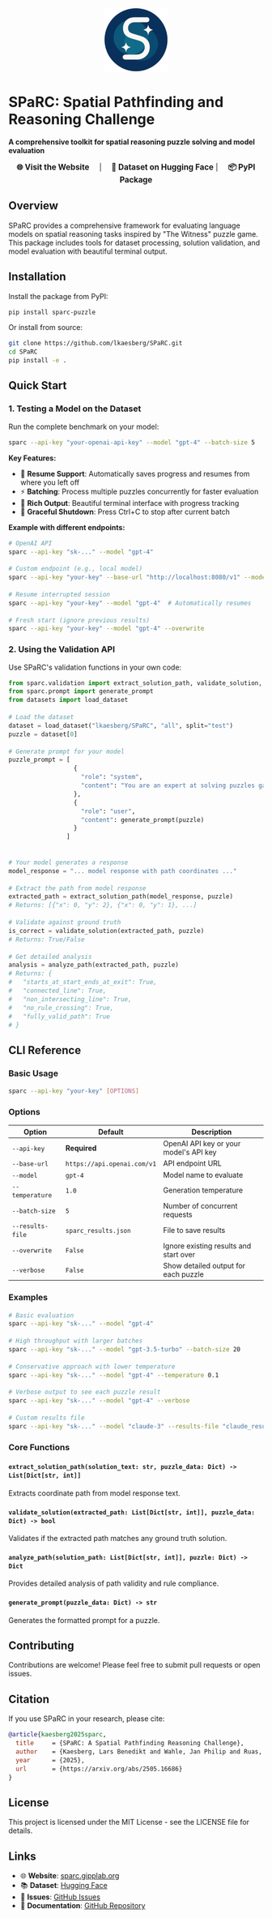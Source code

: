 <p align="center">
  <img src="https://raw.githubusercontent.com/lkaesberg/SPaRC/main/logo.png" alt="SPaRC Logo" width="128"/>
</p>

# SPaRC: Spatial Pathfinding and Reasoning Challenge

**A comprehensive toolkit for spatial reasoning puzzle solving and model evaluation**

<div align="center">
  <a href="https://sparc.gipplab.org/" style="margin-right:1em; text-decoration:none; font-size:1.1em;">
    <strong>🌐 Visit the Website</strong>
  </a>
  |
  <a href="https://huggingface.co/datasets/lkaesberg/SPaRC" style="margin-left:1em; text-decoration:none; font-size:1.1em;">
    <strong>🤗 Dataset on Hugging Face</strong>
  </a>
  |
  <a href="https://pypi.org/project/sparc-puzzle/" style="margin-left:1em; text-decoration:none; font-size:1.1em;">
    <strong>📦 PyPI Package</strong>
  </a>
</div>

## Overview

SPaRC provides a comprehensive framework for evaluating language models on spatial reasoning tasks inspired by "The Witness" puzzle game. This package includes tools for dataset processing, solution validation, and model evaluation with beautiful terminal output.

## Installation

Install the package from PyPI:

```bash
pip install sparc-puzzle
```

Or install from source:

```bash
git clone https://github.com/lkaesberg/SPaRC.git
cd SPaRC
pip install -e .
```

## Quick Start

### 1. Testing a Model on the Dataset

Run the complete benchmark on your model:

```bash
sparc --api-key "your-openai-api-key" --model "gpt-4" --batch-size 5
```

**Key Features:**
- 🔄 **Resume Support**: Automatically saves progress and resumes from where you left off
- ⚡ **Batching**: Process multiple puzzles concurrently for faster evaluation
- 🎨 **Rich Output**: Beautiful terminal interface with progress tracking
- 🛑 **Graceful Shutdown**: Press Ctrl+C to stop after current batch

**Example with different endpoints:**

```bash
# OpenAI API
sparc --api-key "sk-..." --model "gpt-4"

# Custom endpoint (e.g., local model)
sparc --api-key "your-key" --base-url "http://localhost:8080/v1" --model "llama-3.3-70b"

# Resume interrupted session
sparc --api-key "your-key" --model "gpt-4"  # Automatically resumes

# Fresh start (ignore previous results)
sparc --api-key "your-key" --model "gpt-4" --overwrite
```

### 2. Using the Validation API

Use SPaRC's validation functions in your own code:

```python
from sparc.validation import extract_solution_path, validate_solution, analyze_path
from sparc.prompt import generate_prompt
from datasets import load_dataset

# Load the dataset
dataset = load_dataset("lkaesberg/SPaRC", "all", split="test")
puzzle = dataset[0]

# Generate prompt for your model
puzzle_prompt = [
                  {
                    "role": "system",
                    "content": "You are an expert at solving puzzles games.",
                  },
                  {
                    "role": "user", 
                    "content": generate_prompt(puzzle)
                  }
                ]


# Your model generates a response
model_response = "... model response with path coordinates ..."

# Extract the path from model response
extracted_path = extract_solution_path(model_response, puzzle)
# Returns: [{"x": 0, "y": 2}, {"x": 0, "y": 1}, ...]

# Validate against ground truth
is_correct = validate_solution(extracted_path, puzzle)
# Returns: True/False

# Get detailed analysis
analysis = analyze_path(extracted_path, puzzle)
# Returns: {
#   "starts_at_start_ends_at_exit": True,
#   "connected_line": True,
#   "non_intersecting_line": True,
#   "no_rule_crossing": True,
#   "fully_valid_path": True
# }
```

## CLI Reference

### Basic Usage

```bash
sparc --api-key "your-key" [OPTIONS]
```

### Options

| Option | Default | Description |
|--------|---------|-------------|
| `--api-key` | **Required** | OpenAI API key or your model's API key |
| `--base-url` | `https://api.openai.com/v1` | API endpoint URL |
| `--model` | `gpt-4` | Model name to evaluate |
| `--temperature` | `1.0` | Generation temperature |
| `--batch-size` | `5` | Number of concurrent requests |
| `--results-file` | `sparc_results.json` | File to save results |
| `--overwrite` | `False` | Ignore existing results and start over |
| `--verbose` | `False` | Show detailed output for each puzzle |

### Examples

```bash
# Basic evaluation
sparc --api-key "sk-..." --model "gpt-4"

# High throughput with larger batches
sparc --api-key "sk-..." --model "gpt-3.5-turbo" --batch-size 20

# Conservative approach with lower temperature
sparc --api-key "sk-..." --model "gpt-4" --temperature 0.1

# Verbose output to see each puzzle result
sparc --api-key "sk-..." --model "gpt-4" --verbose

# Custom results file
sparc --api-key "sk-..." --model "claude-3" --results-file "claude_results.json"
```

### Core Functions

#### `extract_solution_path(solution_text: str, puzzle_data: Dict) -> List[Dict[str, int]]`
Extracts coordinate path from model response text.

#### `validate_solution(extracted_path: List[Dict[str, int]], puzzle_data: Dict) -> bool`
Validates if the extracted path matches any ground truth solution.

#### `analyze_path(solution_path: List[Dict[str, int]], puzzle: Dict) -> Dict`
Provides detailed analysis of path validity and rule compliance.

#### `generate_prompt(puzzle_data: Dict) -> str`
Generates the formatted prompt for a puzzle.

## Contributing

Contributions are welcome! Please feel free to submit pull requests or open issues.

## Citation

If you use SPaRC in your research, please cite:

```bibtex
@article{kaesberg2025sparc,
  title     = {SPaRC: A Spatial Pathfinding Reasoning Challenge},
  author    = {Kaesberg, Lars Benedikt and Wahle, Jan Philip and Ruas, Terry and Gipp, Bela},
  year      = {2025},
  url       = {https://arxiv.org/abs/2505.16686}
}
```

## License

This project is licensed under the MIT License - see the LICENSE file for details.

## Links

- 🌐 **Website**: [sparc.gipplab.org](https://sparc.gipplab.org/)
- 📚 **Dataset**: [Hugging Face](https://huggingface.co/datasets/lkaesberg/SPaRC)
- 🐛 **Issues**: [GitHub Issues](https://github.com/lkaesberg/SPaRC/issues)
- 📖 **Documentation**: [GitHub Repository](https://github.com/lkaesberg/SPaRC)
